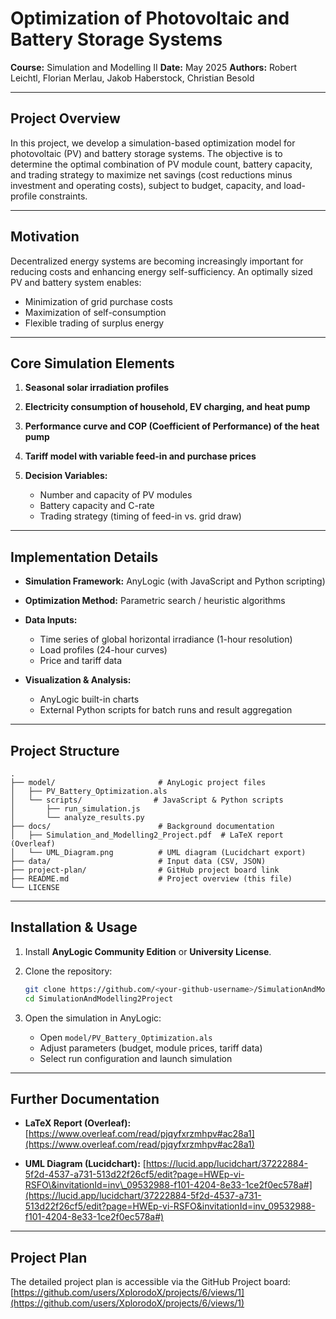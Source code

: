 # Optimization of Photovoltaic and Battery Storage Systems

**Course:** Simulation and Modelling II
**Date:** May 2025
**Authors:** Robert Leichtl, Florian Merlau, Jakob Haberstock, Christian Besold

---

## Project Overview

In this project, we develop a simulation-based optimization model for photovoltaic (PV) and battery storage systems. The objective is to determine the optimal combination of PV module count, battery capacity, and trading strategy to maximize net savings (cost reductions minus investment and operating costs), subject to budget, capacity, and load-profile constraints.

---

## Motivation

Decentralized energy systems are becoming increasingly important for reducing costs and enhancing energy self-sufficiency. An optimally sized PV and battery system enables:

* Minimization of grid purchase costs
* Maximization of self-consumption
* Flexible trading of surplus energy

---

## Core Simulation Elements

1. **Seasonal solar irradiation profiles**
2. **Electricity consumption of household, EV charging, and heat pump**
3. **Performance curve and COP (Coefficient of Performance) of the heat pump**
4. **Tariff model with variable feed-in and purchase prices**
5. **Decision Variables:**

   * Number and capacity of PV modules
   * Battery capacity and C-rate
   * Trading strategy (timing of feed-in vs. grid draw)

---

## Implementation Details

* **Simulation Framework:** AnyLogic (with JavaScript and Python scripting)
* **Optimization Method:** Parametric search / heuristic algorithms
* **Data Inputs:**

  * Time series of global horizontal irradiance (1-hour resolution)
  * Load profiles (24-hour curves)
  * Price and tariff data
* **Visualization & Analysis:**

  * AnyLogic built-in charts
  * External Python scripts for batch runs and result aggregation

---

## Project Structure

```
.
├── model/                       # AnyLogic project files
│   ├── PV_Battery_Optimization.als
│   └── scripts/                # JavaScript & Python scripts
│       ├── run_simulation.js
│       └── analyze_results.py
├── docs/                        # Background documentation
│   ├── Simulation_and_Modelling2_Project.pdf  # LaTeX report (Overleaf)
│   └── UML_Diagram.png          # UML diagram (Lucidchart export)
├── data/                        # Input data (CSV, JSON)
├── project-plan/                # GitHub project board link
├── README.md                    # Project overview (this file)
└── LICENSE
```

---

## Installation & Usage

1. Install **AnyLogic Community Edition** or **University License**.

2. Clone the repository:

   ```bash
   git clone https://github.com/<your-github-username>/SimulationAndModelling2Project.git
   cd SimulationAndModelling2Project
   ```
3. Open the simulation in AnyLogic:

   * Open `model/PV_Battery_Optimization.als`
   * Adjust parameters (budget, module prices, tariff data)
   * Select run configuration and launch simulation

---

## Further Documentation

* **LaTeX Report (Overleaf):**
  [https://www.overleaf.com/read/pjqyfxrzmhpv#ac28a1](https://www.overleaf.com/read/pjqyfxrzmhpv#ac28a1)

* **UML Diagram (Lucidchart):**
  [https://lucid.app/lucidchart/37222884-5f2d-4537-a731-513d22f26cf5/edit?page=HWEp-vi-RSFO\&invitationId=inv\_09532988-f101-4204-8e33-1ce2f0ec578a#](https://lucid.app/lucidchart/37222884-5f2d-4537-a731-513d22f26cf5/edit?page=HWEp-vi-RSFO&invitationId=inv_09532988-f101-4204-8e33-1ce2f0ec578a#)

---

## Project Plan

The detailed project plan is accessible via the GitHub Project board:
[https://github.com/users/XplorodoX/projects/6/views/1](https://github.com/users/XplorodoX/projects/6/views/1)


